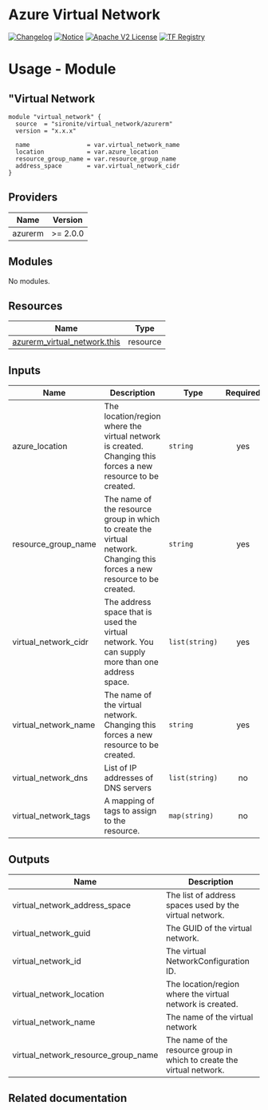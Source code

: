 <!-- BEGIN_TF_DOCS -->
 # Azure Virtual Network
[![Changelog](https://img.shields.io/badge/changelog-release-green.svg)](https://github.com/sironite/terraform-azurerm-virtual_network/releases) [![Notice](https://img.shields.io/badge/notice-copyright-yellow.svg)](NOTICE) [![Apache V2 License](https://img.shields.io/badge/license-Apache%20V2-orange.svg)](LICENSE) [![TF Registry](https://img.shields.io/badge/terraform-registry-blue.svg)](https://registry.terraform.io/providers/hashicorp/azurerm/latest/docs/resources/virtual_network)

# Usage - Module

## "Virtual Network
```hcl
module "virtual_network" {
  source  = "sironite/virtual_network/azurerm"
  version = "x.x.x"

  name                = var.virtual_network_name
  location            = var.azure_location
  resource_group_name = var.resource_group_name
  address_space       = var.virtual_network_cidr
}
```
## Providers

| Name | Version |
|------|---------|
| azurerm | >= 2.0.0 |

## Modules

No modules.

## Resources

| Name | Type |
|------|------|
| [azurerm_virtual_network.this](https://registry.terraform.io/providers/hashicorp/azurerm/latest/docs/resources/virtual_network) | resource |

## Inputs

| Name | Description | Type | Required |
|------|-------------|------|:--------:|
| azure\_location | The location/region where the virtual network is created. Changing this forces a new resource to be created. | `string` | yes |
| resource\_group\_name | The name of the resource group in which to create the virtual network. Changing this forces a new resource to be created. | `string` | yes |
| virtual\_network\_cidr | The address space that is used the virtual network. You can supply more than one address space. | `list(string)` | yes |
| virtual\_network\_name | The name of the virtual network. Changing this forces a new resource to be created. | `string` | yes |
| virtual\_network\_dns | List of IP addresses of DNS servers | `list(string)` | no |
| virtual\_network\_tags | A mapping of tags to assign to the resource. | `map(string)` | no |

## Outputs

| Name | Description |
|------|-------------|
| virtual\_network\_address\_space | The list of address spaces used by the virtual network. |
| virtual\_network\_guid | The GUID of the virtual network. |
| virtual\_network\_id | The virtual NetworkConfiguration ID. |
| virtual\_network\_location | The location/region where the virtual network is created. |
| virtual\_network\_name | The name of the virtual network |
| virtual\_network\_resource\_group\_name | The name of the resource group in which to create the virtual network. |

## Related documentation
<!-- END_TF_DOCS -->